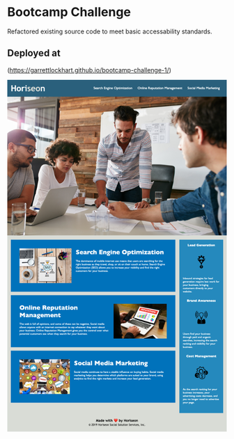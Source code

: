 # Bootcamp Challenge

Refactored existing source code to meet basic accessability standards.

## Deployed at

(https://garrettlockhart.github.io/bootcamp-challenge-1/)

![Alt text](/images/bootcamp-challenge-1.png?raw=true)